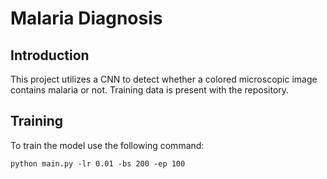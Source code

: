 # Malaria Diagnosis
## Introduction
This project utilizes a CNN to detect whether a colored microscopic image contains malaria or not. Training data is present with the repository.

## Training
To train the model use the following command:
```
python main.py -lr 0.01 -bs 200 -ep 100 
```